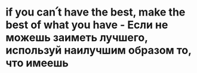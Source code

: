 # if you can՛t have the best, make the best of what you have - Если не можешь заиметь лучшего, используй наилучшим образом то, что имеешь
